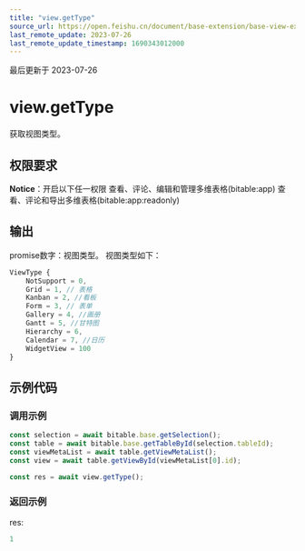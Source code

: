 ```yaml
---
title: "view.getType"
source_url: https://open.feishu.cn/document/base-extension/base-view-extensions/api/view/view_gettype
last_remote_update: 2023-07-26
last_remote_update_timestamp: 1690343012000
---
```

最后更新于 2023-07-26

# view.getType
获取视图类型。

## 权限要求
**Notice**：开启以下任一权限
查看、评论、编辑和管理多维表格(bitable:app)
查看、评论和导出多维表格(bitable:app:readonly)

## 输出
promise数字：视图类型。
视图类型如下：
```js
ViewType {
    NotSupport = 0,
    Grid = 1, // 表格
    Kanban = 2, //看板
    Form = 3, // 表单
    Gallery = 4, //画册
    Gantt = 5, //甘特图
    Hierarchy = 6,
    Calendar = 7, //日历
    WidgetView = 100
}
```
## 示例代码
### 调用示例

```js
const selection = await bitable.base.getSelection();
const table = await bitable.base.getTableById(selection.tableId);
const viewMetaList = await table.getViewMetaList();
const view = await table.getViewById(viewMetaList[0].id);

const res = await view.getType();

```

### 返回示例
res:
```js
1
```
